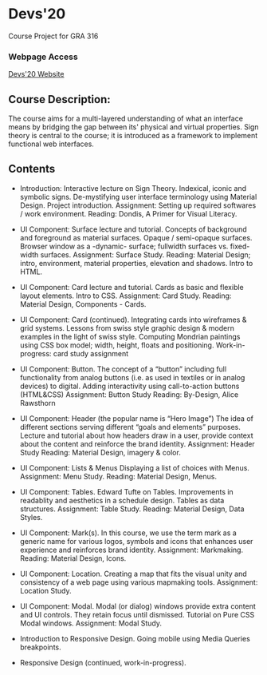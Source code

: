 # Devs'20
Course Project for GRA 316

### Webpage Access
[Devs'20 Website](https://bartuatabek.github.io/Devs-20)

## Course Description: 
The course aims for a multi-layered understanding of what an interface means by bridging the gap between its' physical and virtual properties. Sign theory is central to the course; it is introduced as a framework to implement functional web interfaces.

## Contents
* Introduction: Interactive lecture on Sign Theory. Indexical, iconic and symbolic signs. De-mystifying user interface terminology using Material Design. Project introduction. Assignment: Setting up required softwares / work environment. Reading: Dondis, A Primer for Visual Literacy.

* UI Component: Surface lecture and tutorial. Concepts of background and foreground as material surfaces. Opaque / semi-opaque surfaces. Browser window as a -dynamic- surface; fullwidth surfaces vs. fixed-width surfaces. Assignment: Surface Study. Reading: Material Design; intro, environment, material properties, elevation and shadows. Intro to HTML.

* UI Component: Card lecture and tutorial. Cards as basic and flexible layout elements. Intro to CSS. Assignment: Card Study. Reading: Material Design, Components - Cards.

* UI Component: Card (continued). Integrating cards into wireframes & grid systems. Lessons from swiss style graphic design & modern examples in the light of swiss style. Computing Mondrian paintings using CSS box model; width, height, floats and positioning. Work-in-progress: card study assignment

* UI Component: Button. The concept of a “button” including full functionality from analog buttons (i.e. as used in textiles or in analog devices) to digital. Adding interactivity using call-to-action buttons (HTML&CSS) Assignment: Button Study Reading: By-Design, Alice Rawsthorn

* UI Component: Header (the popular name is “Hero Image”) The idea of different sections serving different “goals and elements” purposes. Lecture and tutorial about how headers draw in a user, provide context about the content and reinforce the brand identity. Assignment: Header Study Reading: Material Design, imagery & color.

* UI Component: Lists & Menus Displaying a list of choices with Menus. Assignment: Menu Study. Reading: Material Design, Menus.

* UI Component: Tables. Edward Tufte on Tables. Improvements in readablity and aesthetics in a schedule design. Tables as data structures. Assignment: Table Study. Reading: Material Design, Data Styles.

* UI Component: Mark(s). In this course, we use the term mark as a generic name for various logos, symbols and icons that enhances user experience and reinforces brand identity. Assignment: Markmaking. Reading: Material Design, Icons.

* UI Component: Location. Creating a map that fits the visual unity and consistency of a web page using various mapmaking tools. Assignment: Location Study.

* UI Component: Modal. Modal (or dialog) windows provide extra content and UI controls. They retain focus until dismissed. Tutorial on Pure CSS Modal windows. Assignment: Modal Study.

* Introduction to Responsive Design. Going mobile using Media Queries breakpoints.

* Responsive Design (continued, work-in-progress).
